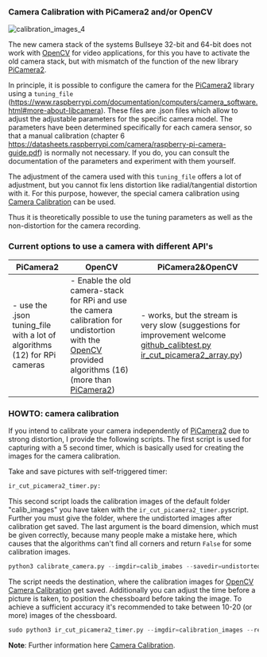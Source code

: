 ### Camera Calibration with PiCamera2 and/or OpenCV


![calibration_images_4](https://github.com/Petros626/Camera-Calibration-with-PiCamera2-OpenCV/assets/62354721/62ac3fcb-9a7d-4e80-9d54-5b2bcf6145e3)



The new camera stack of the systems Bullseye 32-bit and 64-bit does not work with [OpenCV](https://github.com/opencv/opencv) for video applications, for this you have to activate the old camera stack, but with mismatch of the function of the new library [PiCamera2](https://github.com/raspberrypi/picamera2). 

In principle, it is possible to configure the camera for the [PiCamera2](https://github.com/raspberrypi/picamera2) library using a `tuning_file` (https://www.raspberrypi.com/documentation/computers/camera_software.html#more-about-libcamera). These files are .json files which allow to adjust the adjustable parameters for the specific camera model. The parameters have been determined specifically for each camera sensor, so that a manual calibration (chapter 6 https://datasheets.raspberrypi.com/camera/raspberry-pi-camera-guide.pdf) is normally not necessary. 
If you do, you can consult the documentation of the parameters and experiment with them yourself.

The adjustment of the camera used with this `tuning_file` offers a lot of adjustment, but you cannot fix lens distortion like radial/tangential distortion with it. For this purpose, however, the special camera calibration using [Camera Calibration](https://docs.opencv.org/4.x/dc/dbb/tutorial_py_calibration.html) can be used. 

Thus it is theoretically possible to use the tuning parameters as well as the non-distortion for the camera recording.

### Current options to use a camera with different API's

|    PiCamera2              |      OpenCV                   |   PiCamera2&OpenCV
|---------------------------|-------------------------------|-------------------|
| - use the .json tuning_file  with a lot of algorithms (12) for RPi cameras | - Enable the old camera-stack for RPi and use the camera calibration for undistortion with the [OpenCV](https://github.com/opencv/opencv) provided algorithms (16) (more than [PiCamera2](https://github.com/raspberrypi/picamera2)) | - works, but the stream is very slow (suggestions for improvement welcome [github_calibtest.py](https://github.com/Petros626/Camera-Calibration-with-PiCamera2-OpenCV/blob/main/github_calibtest.py) [ir_cut_picamera2_array.py](https://github.com/Petros626/Camera-Calibration-with-PiCamera2-OpenCV/blob/main/camera_calibration/ir_cut_picamera2_array.py)) |   


### HOWTO: camera calibration

If you intend to calibrate your camera independently of [PiCamera2](https://github.com/raspberrypi/picamera2) due to strong distortion, I provide the following scripts. The first script is used for capturing with a 5 second timer, which is basically used for creating the images for the camera calibration.

Take and save pictures with self-triggered timer:
```python
ir_cut_picamera2_timer.py: 
```

This second script loads the calibration images of the default folder "calib_images" you have taken with the `ir_cut_picamera2_timer.py`script. Further you must give the folder, where the undistorted images after calibration get saved. The last argument is the board dimension, which must be given correctly, because many people make a mistake here, which causes that the algorithms can't find all corners and return `False` for some calibration images. 

```python
python3 calibrate_camera.py --imgdir=calib_imabes --savedir=undistorted_images --board=9x6
```

The script needs the destination, where the calibration images for [OpenCV](https://github.com/opencv/opencv) [Camera Calibration](https://docs.opencv.org/4.x/dc/dbb/tutorial_py_calibration.html) get saved. Additionally you can adjust the time before a picture is taken, to position the chessboard before taking the image. To achieve a sufficient accuracy it's recommended to take between 10-20 (or more) images of the chessboard.

```python
sudo python3 ir_cut_picamera2_timer.py --imgdir=calibration_images --res=1920x1080 --time=5
```

__Note__: Further information here [Camera Calibration](https://docs.opencv.org/4.x/dc/dbb/tutorial_py_calibration.html).

